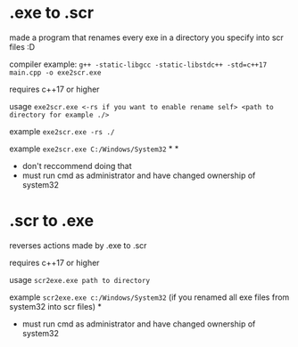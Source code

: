 # .exe to .scr
made a program that renames every exe in a directory you specify into scr files :D

compiler example: `g++ -static-libgcc -static-libstdc++ -std=c++17 main.cpp -o exe2scr.exe`

requires c++17 or higher

usage `exe2scr.exe <-rs if you want to enable rename self> <path to directory for example ./>`

example `exe2scr.exe -rs ./`

example `exe2scr.exe C:/Windows/System32` * *
* don't reccommend doing that
* must run cmd as administrator and have changed ownership of system32

# .scr to .exe
reverses actions made by .exe to .scr

requires c++17 or higher

usage `scr2exe.exe path to directory`

example `scr2exe.exe c:/Windows/System32` (if you renamed all exe files from system32 into scr files) *
* must run cmd as administrator and have changed ownership of system32
